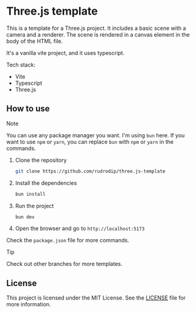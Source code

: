 # Three.js template

This is a template for a Three.js project. It includes a basic scene with a camera and a renderer. The scene is rendered in a canvas element in the body of the HTML file.

It's a vanilla vite project, and it uses typescript.

Tech stack:

- Vite
- Typescript
- Three.js

## How to use

> [!Note]
> You can use any package manager you want. I'm using `bun` here. If you want to use `npm` or `yarn`, you can replace `bun` with `npm` or `yarn` in the commands.

1. Clone the repository

    ```bash
    git clone https://github.com/rudrodip/three.js-template
    ```

2. Install the dependencies

    ```bash
    bun install
    ```

3. Run the project

    ```bash
    bun dev
    ```

4. Open the browser and go to `http://localhost:5173`

Check the `package.json` file for more commands.

> [!Tip]
> Check out other branches for more templates.

## License

This project is licensed under the MIT License. See the [LICENSE](./LICENSE.md) file for more information.
